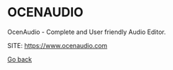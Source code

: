 # OCENAUDIO

 OcenAudio - Complete and User friendly Audio Editor.
 
 SITE: https://www.ocenaudio.com

 [Go back](https://portable-linux-apps.github.io/apps.html)
